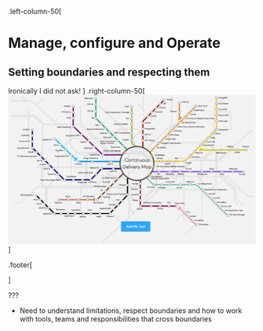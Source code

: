 .left-column-50[

# Manage, configure and Operate

## Setting boundaries and respecting them

Ironically I did not ask!
]
.right-column-50[
![Harness devops](./_images/dzone-devops.png)
]

.footer[

]

???

- Need to understand limitations, respect boundaries and how to work with tools, teams and responsibilities that cross boundaries
